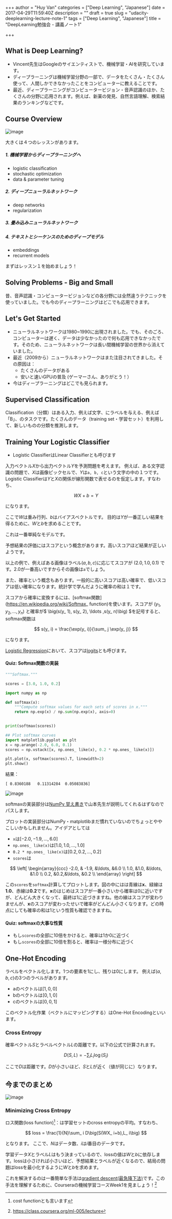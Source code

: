 +++
author = "Huy Van"
categories = ["Deep Learning", "Japanese"]
date = 2017-04-29T11:59:40Z
description = ""
draft = true
slug = "udacity-deeplearning-lecture-note-1"
tags = ["Deep Learning", "Japanese"]
title = "DeepLearning勉強会 - 講義ノート1"

+++


##  What is Deep Learning?

* Vincent先生はGoogleのサイエンティストで、機械学習・AIを研究しています。
* ディープラーニングは機械学習分野の一部で、データをたくさん・たくさん使って、人間しかできなかったことをコンピューターに教えることです。
* 最近、ディープラーニングがコンピュータービジョン・音声認識のほか、たくさんの分野に応用されます。例えば、新薬の発見、自然言語理解、検索結果のランキングなどです。

## Course Overview

![image](https://galapagos.qiita.com/files/4633bc9b-6a70-0cdc-a2cf-e73500f0adb3.png)


大きくは４つのレッスンがあります。

##### 1. 機械学習からディープラーニングへ
* logistic classification
* stochastic optimization
* data & parameter tuning

##### 2.  ディープニューラルネットワーク
* deep networks
* regularization

##### 3. 畳み込みニューラルネットワーク
##### 4. テキストとシーケンスのためのディープモデル
* embeddings
* recurrent models

まずはレッスン１を始めましょう！

## Solving Problems - Big and Small

昔、音声認識・コンピュータービジョンなどの各分野には全然違うテクニックを使っていました。でも今のディープラーニングはどこでも応用できます。

## Let's Get Started

* ニューラルネットワークは1980~1990に出現されました。でも、そのごろ、コンピューターは遅く、データは少なかったので何も応用できなかったです。そのため、ニューラルネットワークは長い間機械学習の世界から消えていました。
* 最近（2009から）ニューラルネットワークはまた注目されてきました。その原因は：
    * たくさんのデータがある
    * 安いと速いGPUの普及 (ゲーマーさん、ありがとう！）
* 今はディープラーニングはどこでも見られます。

## Supervised Classification

 Classification（分類）はある入力、例えば文字、にラベルを与える、例えば「B」、のタスクです。たくさんのデータ（training set・学習セット）を利用して、新しいものの分類を推測します。

## Training Your Logistic Classifier

* Logistic ClassifierはLinear Classifierとも呼びます

入力ベクトル$X$から出力ベクトル$Y$を予測問題を考えます。
例えば、ある文字認識の問題で、$X$は画像ピックセルで、$Y$は`a, b, c`という文字の中の１つです。
Logistic Classifierは$Y$と$X$の関係が線形関数で表せるのを仮定します。すなわち、

$$
WX + b = Y
$$

になります。

ここで$W$は重み行列、$b$はバイアスベクトルです。
目的は$Y$が一番正しい結果を得るために、$W$と$b$を求めることです。

これは一番単純なモデルです。

予想結果の評価にはスコアという概念があります。高いスコアほど結果が正しいようです。

以上の例で、例えばある画像はラベル$(a, b, c)$に応じてスコアが $(2.0, 1.0, 0.1)$ です。$2.0$が一番高いですからその画像は`a`でしょう。

また、確率という概念もあります。一般的に高いスコアは高い確率で、低いスコアは低い確率になります。統計学で学んだように確率の和は１です。

スコアから確率に変換するには、[softmax関数](https://en.wikipedia.org/wiki/Softmax_ function)を使います。スコアが
 $(y_ 1, y_ 2, \ldots ,y_ n)$ と確率が$ \big(s(y_ 1), s(y_ 2), \ldots ,s(y_ n)\big) $を記号すると、softmax関数は

$$
s(y_ i) = \frac{\exp(y_ i)}{\sum_ j \exp(y_ j)}
$$

になります。

[Logistic Regression](https://ja.wikipedia.org/wiki/%E3%83%AD%E3%82%B8%E3%82%B9%E3%83%86%E3%82%A3%E3%83%83%E3%82%AF%E5%9B%9E%E5%B8%B0)において、スコアは[logits](https://ja.wikipedia.org/wiki/%E3%83%AD%E3%82%B8%E3%83%83%E3%83%88)とも呼びます。

#### Quiz: Softmax関数の実装

```python
"""Softmax."""

scores = [3.0, 1.0, 0.2]

import numpy as np

def softmax(x):
    """Compute softmax values for each sets of scores in x."""
    return np.exp(x) / np.sum(np.exp(x), axis=0)
    

print(softmax(scores))

## Plot softmax curves
import matplotlib.pyplot as plt
x = np.arange(-2.0, 6.0, 0.1)
scores = np.vstack([x, np.ones_ like(x), 0.2 * np.ones_ like(x)])

plt.plot(x, softmax(scores).T, linewidth=2)
plt.show()

```

結果：

```
[ 0.8360188   0.11314284  0.05083836]
```
![image](https://galapagos.qiita.com/files/475a8b81-98d3-d044-1992-f58bac182a53.png "図1: Softmax曲線")

softmaxの実装部分は[NumPy 覚え書き](https://galapagos.qiita.com/necocen/items/4500cafae1f5f45cc937)で山本先生が説明してくれるはずなのでパスします。

プロットの実装部分はNumPy・matplotlibまだ慣れていないのでちょっとややこしいかもしれません。アイデアとしては

* `x`は$[-2.0, -1.9, ..., 6.0]$
* `np.ones_ like(x)`は$[1.0, 1.0, ..., 1.0]$
* `0.2 * np.ones_ like(x)`は$[0.2, 0.2, ..., 0.2]$
* `scores`は

$$
\left[
 \begin{array}{ccc}
-2.0, & -1.9, &\ldots, &6.0 \\
1.0, &1.0, &\ldots, &1.0 \\
0.2, &0.2,&\ldots, &0.2 \\
\end{array}
\right]
$$

この`scores`を`softmax`計算してプロットします。図の中にはは青線は**x**、緑線は**1.0**、赤線は**0.2**です。**x**のはじめはスコアが一番小さいから確率は0に近いですが、どんどん大きくなって、最終は1に近づきますね。他の線はスコアが変わりませんが、**x**のスコアが変わったせいで確率がどんどん小さくなります。どの時点にしても確率の和は1という性質も確認できますね。

#### Quiz: softmaxの大事な性質

* もし`scores`の全部に10倍をかけると、確率は1か0に近づく
* もし`scores`の全部に10倍を割ると、確率は一様分布に近づく

## One-Hot Encoding

ラベルをベクトル化します。1つの要素を1にし、残りは0にします。
例えば$(a,b,c)$の3つのラベルがあります。

* aのベクトルは$[1,0,0]$
* bのベクトルは$[0,1,0]$
* cのベクトルは$[0,0,1]$

このベクトル化作業（ベクトルにマッピングする）はOne-Hot Encodingといいます。


### Cross Entropy

確率ベクトル$S$とラベルベクトル$L$の距離です。以下の公式で計算されます。

$$
D(S,L)=-\sum_ i L_ i\log(S_ i)
$$

ここで$D$は距離です。$D$が小さいほど、$S$と$L$が近く（値が同じに）なります。

## 今までのまとめ
![image](https://galapagos.qiita.com/files/77cc9076-bbca-18c3-6104-30d879fbcd72.png)


### Minimizing Cross Entropy
ロス関数(loss function)[^1]：は学習セットのcross entropyの平均。すなわち、

$$
loss = \frac{1}{N}\sum_ i D\big(S(WX_ i+b),L_ i\big)
$$

となります。
ここで、$N$はデータ数、$i$は$i$番目のデータです。

学習データ$X$とラベル$L$はもう決まっているので、lossの値は$W$と$b$に依存します。lossは小さければ小さいほど、予想結果とラベルが近くなるので、結局の問題はlossを最小化するように$W$と$b$を求めます。

これを解決するのは一番簡単な手法は[gradient descent(最急降下法)](https://ja.wikipedia.org/wiki/%E6%9C%80%E6%80%A5%E9%99%8D%E4%B8%8B%E6%B3%95)です。この手法を理解するために、Courseraの機械学習コースWeek1を見ましょう！[^2]


[^1]: cost functionとも言います
[^2]: https://class.coursera.org/ml-005/lecture

